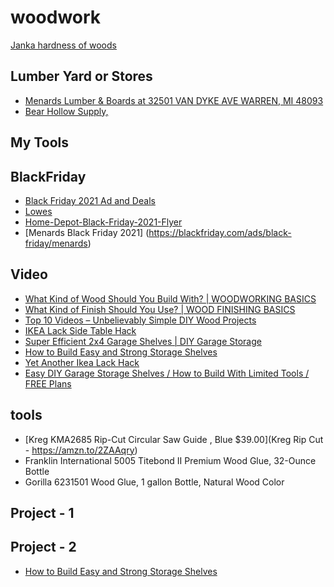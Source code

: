 # woodwork

[Janka hardness of woods](https://docs.google.com/file/d/1Zp8WJXgURrWtcZiHhY9Om2Ann1J1YwcV/view)

## Lumber Yard or Stores
- [Menards Lumber & Boards at 32501 VAN DYKE AVE WARREN, MI 48093](https://www.menards.com/main/building-materials/lumber-boards/c-5666.htm)
- [Bear Hollow Supply,](https://bearhollowsupply.com/)
## My Tools

## BlackFriday
- [Black Friday 2021 Ad and Deals](https://www.theblackfriday.com/when-is-black-friday.shtml)
- [Lowes](https://blackfriday.com/ads/black-friday/lowes?page=3)
- [Home-Depot-Black-Friday-2021-Flyer](https://i1.wp.com/www.blackerfriday.com/wp-content/uploads/2021/11/The-Home-Depot-Black-Friday-2021-Flyer-5.png?resize=768%2C915&ssl=1)
- [Menards Black Friday 2021] (https://blackfriday.com/ads/black-friday/menards)

## Video

- [What Kind of Wood Should You Build With? | WOODWORKING BASICS](https://www.youtube.com/watch?v=y7gLvEYoBu0)
- [What Kind of Finish Should You Use? | WOOD FINISHING BASICS](https://www.youtube.com/watch?v=bbiXJd_1l8Y)
- [Top 10 Videos – Unbelievably Simple DIY Wood Projects](https://www.youtube.com/watch?v=3N5xT6uBv_s)
- [IKEA Lack Side Table Hack](https://www.youtube.com/watch?v=C8DyHMAWUfo)
- [Super Efficient 2x4 Garage Shelves | DIY Garage Storage](https://www.youtube.com/watch?v=edh0SjQReDw)
- [How to Build Easy and Strong Storage Shelves](https://www.youtube.com/watch?v=o4CKoDv_RwQ)
- [Yet Another Ikea Lack Hack](https://www.youtube.com/watch?v=t6KNzqdOdjE)
- [Easy DIY Garage Storage Shelves / How to Build With Limited Tools / FREE Plans](https://www.youtube.com/watch?v=B4T9tuHcztE)

## tools

- [Kreg KMA2685 Rip-Cut Circular Saw Guide , Blue $39.00](Kreg Rip Cut - https://amzn.to/2ZAAqry)
- Franklin International 5005 Titebond II Premium Wood Glue, 32-Ounce Bottle
- Gorilla 6231501 Wood Glue, 1 gallon Bottle, Natural Wood Color

## Project - 1
## Project - 2

- [How to Build Easy and Strong Storage Shelves](https://www.youtube.com/watch?v=o4CKoDv_RwQ)
